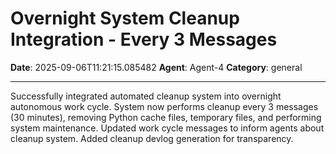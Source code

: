 # Overnight System Cleanup Integration - Every 3 Messages

**Date**: 2025-09-06T11:21:15.085482
**Agent**: Agent-4
**Category**: general

---

Successfully integrated automated cleanup system into overnight autonomous work cycle. System now performs cleanup every 3 messages (30 minutes), removing Python cache files, temporary files, and performing system maintenance. Updated work cycle messages to inform agents about cleanup system. Added cleanup devlog generation for transparency.
